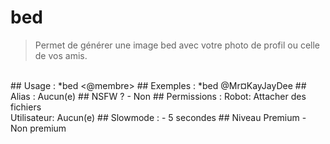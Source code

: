 # bed

> Permet de générer une image bed avec votre photo de profil ou celle de vos amis.

<br>
## Usage :
*bed <@membre>
## Exemples :
*bed @Mr¤KayJayDee
## Alias :
Aucun(e)
## NSFW ?
- Non
## Permissions :
Robot: Attacher des fichiers
<br>
Utilisateur: Aucun(e)
## Slowmode :
- 5 secondes
## Niveau Premium
- Non premium